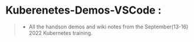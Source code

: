 # Kuberenetes-Demos-VSCode :


> - All the handson demos and wiki notes from the September(13-16) 2022 Kubernetes training.


